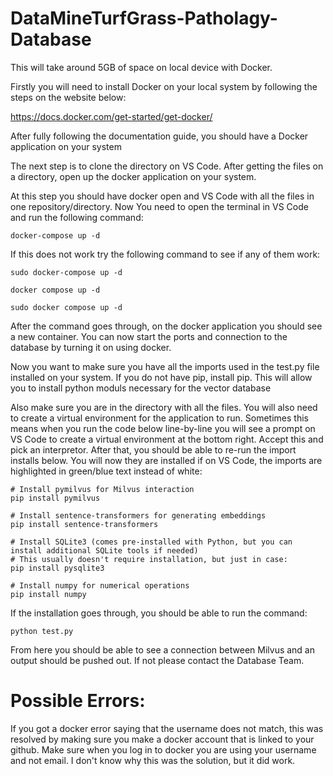 # DataMineTurfGrass-Patholagy-Database

This will take around 5GB of space on local device with Docker. 

Firstly you will need to install Docker on your local system by following the steps on the website below:

  https://docs.docker.com/get-started/get-docker/

After fully following the documentation guide, you should have a Docker application on your system

The next step is to clone the directory on VS Code. After getting the files on a directory, open up the docker application on your system. 

At this step you should have docker open and VS Code with all the files in one repository/directory. Now You need to open the terminal in VS Code and run the following command:

    docker-compose up -d

If this does not work try the following command to see if any of them work: 

    sudo docker-compose up -d
    
    docker compose up -d
    
    sudo docker compose up -d

After the command goes through, on the docker application you should see a new container. You can now start the ports and connection to the database by turning it on using docker. 

Now you want to make sure you have all the imports used in the test.py file installed on your system. If you do not have pip, install pip. This will allow you to install python moduls necessary for the vector database

Also make sure you are in the directory with all the files. You will also need to create a virtual environment for the application to run. Sometimes this means when you run the code below line-by-line you will see a prompt on VS Code to create a virtual environment at the bottom right. Accept this and pick an interpretor. After that, you should be able to re-run the import installs below. You will now they are installed if on VS Code, the imports are highlighted in green/blue text instead of white:

    # Install pymilvus for Milvus interaction
    pip install pymilvus

    # Install sentence-transformers for generating embeddings
    pip install sentence-transformers

    # Install SQLite3 (comes pre-installed with Python, but you can install additional SQLite tools if needed)
    # This usually doesn't require installation, but just in case:
    pip install pysqlite3

    # Install numpy for numerical operations
    pip install numpy

If the installation goes through, you should be able to run the command:

    python test.py
    
From here you should be able to see a connection between Milvus and an output should be pushed out. If not please contact the Database Team. 

# Possible Errors:

If you got a docker error saying that the username does not match, this was resolved by making sure you make a docker account that is linked to your github. Make sure when you log in to docker you are using your username and not email. I don't know why this was the solution, but it did work.





